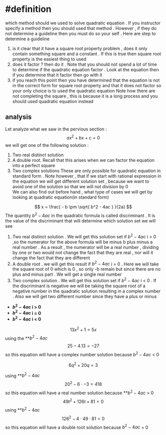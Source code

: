 

# #definition 
which  method should we used to solve  quadratic  equation .  If you  instructor  specify  a method then you should used that method .  However , if they do not determine  a  guideline  then you must do  so your  self   . Here  are step to determine  a guideline  
1. is it clear that it have  a square root  property  problem  ,  does it  only contain something  square and a constant .  If this is true then square root  property  is the easiest thing to used 
2. does it factor  ? then do  it .  Note that you should not spend a lot of time to determine if the  quadratic  equation  factor  . Look  at the equation then  if you determine  that it factor then go with it   
3. if you reach this point then you have determined  that the equation  is not in the correct form  for square root  property and that it does not factor so your only choice is to used the quadratic equation 
Note how there are not completing the square  , this is because it is  a long process  and you should used quadratic equation instead 

## analysis
Let analyze   what we saw in the pervious  section :  
$$ax^2     + bx  + c  =   0 $$ we will get one of the following solution  :  
1. Two real distinct   solution 
2. A double root.  Recall that this  arises  when we can factor the equation   into  a perfect square 
3. Two complex  solutions 
These  are only  possible for  quadratic  equation in standard form  .  Note  however ,   that if we start  with rational  expression in the equation we will get different solution set  ,  because we want to avoid   one of the solution so that we will not division by 0   
We can  also  find out before hand , what type of cases  we will get by looking at  quadratic equation(in standard form) 

$$   x  =    \frac{ -  b   \pm  \sqrt{ b^2 - 4ac   }     }{2a}      $$
The  quantity  $b^2   - 4ac$   in the quadratic formula  is called discriminant  .  It  is the value of the discriminant that will determine  which solution   set we will see  
1.  Two real  distinct solution  . We will get this solution  set if   $b^2   - 4ac$   i > 0   ,so the numerator for the above  formula  will be  minus b   plus minus a real number  . As a result , the numerator will be a  real number  , dividing by one or two would not change the fact that they are real  , nor will it change the fact that they are different 
2. A double root .  we will get this result if     $b^2   - 4ac$   i  =  0  . Here we will take the square root of  0   which is  0  , so   only  -b  remain  but since there are no plus and  minus part . We will get a single real number 
3. Two complex solution .  We will get this solution set if   $b^2   - 4ac$   i < 0 .  If the discriminant is negative we will be  taking  the square root of a   negative number  in the quadratic solution   resulting in a complex number . Also we will get two different number since they have a plus or minus 
 - **$b^2   - 4ac$   i > 0**  
- **$b^2   - 4ac$   i  =  0**   
-  **$b^2   - 4ac$   i < 0** 

$$13x^2     + 1   =  5x  $$ using the   **$b^2   - 4ac$   
$$ 25   -  4.13  =  -27 $$ so this   equation will have a complex number solution  because        $b^2   - 4ac$    <   0 

$$6q^2+20q=3  $$

using     **$b^2   - 4ac$   
$$ 20^2   -  6\cdot  -3   =  418 $$
so this equation  will have a   real number solution because   **$b^2   - 4ac$    >  0 
$$49t^2+126t+81=0 $$using     **$b^2   - 4ac$   
$$ 126^2 -  4\cdot   49 \cdot 81   =  0 $$
so this equation  will have a  double root   solution because   $b^2   - 4ac$    =   0 